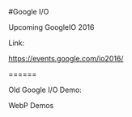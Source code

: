 #Google I/O

Upcoming GoogleIO 2016

Link:

https://events.google.com/io2016/

======

Old Google I/O Demo:

WebP Demos

